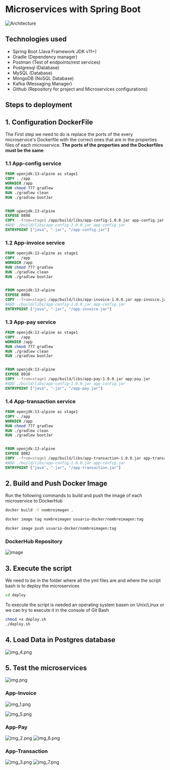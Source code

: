 # Microservices with Spring Boot

![Architecture](./resources/microservicesarchitecture.png)

## Technologies used

- Spring Boot (Java Framework JDK v11+)
- Gradle (Dependency manager)
- Postman (Test of endpoints/rest services)
- Postgresql (Database)
- MySQL (Database)
- MongoDB (NoSQL Database)
- Kafka (Messaging Manager)
- Github (Repository for project and Microservices configurations)


## Steps to deployment

## 1. Configuration DockerFile
  The First step we need to do is replace the ports of the every microservice's Dockerfile with the correct ones that are in the properties files of each microservice. **The ports of the properties and the Dockerfiles must be the same**

  ### 1.1 App-config service
  ```Dockerfile
FROM openjdk:13-alpine as stage1
COPY . /app
WORKDIR /app
RUN chmod 777 gradlew
RUN ./gradlew clean
RUN ./gradlew bootJar


FROM openjdk:13-alpine
EXPOSE 8888
COPY --from=stage1 /app/build/libs/app-config-1.0.0.jar app-config.jar
#ADD ./build/libs/app-config-1.0.0.jar app-config.jar
ENTRYPOINT ["java", "-jar", "/app-config.jar"]
  ```
  ### 1.2 App-invoice service
  ```Dockerfile
FROM openjdk:13-alpine as stage1
COPY . /app
WORKDIR /app
RUN chmod 777 gradlew
RUN ./gradlew clean
RUN ./gradlew bootJar


FROM openjdk:13-alpine
EXPOSE 8006
COPY --from=stage1 /app/build/libs/app-invoice-1.0.0.jar app-invoice.jar
#ADD ./build/libs/app-config-1.0.0.jar app-config.jar
ENTRYPOINT ["java", "-jar", "/app-invoice.jar"]
  ```

  ### 1.3 App-pay service
  ```Dockerfile
FROM openjdk:13-alpine as stage1
COPY . /app
WORKDIR /app
RUN chmod 777 gradlew
RUN ./gradlew clean
RUN ./gradlew bootJar


FROM openjdk:13-alpine
EXPOSE 8010
COPY --from=stage1 /app/build/libs/app-pay-1.0.0.jar app-pay.jar
#ADD ./build/libs/app-config-1.0.0.jar app-config.jar
ENTRYPOINT ["java", "-jar", "/app-pay.jar"]
  ```

  ### 1.4 App-transaction service
  ```Dockerfile
FROM openjdk:13-alpine as stage1
COPY . /app
WORKDIR /app
RUN chmod 777 gradlew
RUN ./gradlew clean
RUN ./gradlew bootJar


FROM openjdk:13-alpine
EXPOSE 8082
COPY --from=stage1 /app/build/libs/app-transaction-1.0.0.jar app-transaction.jar
#ADD ./build/libs/app-config-1.0.0.jar app-config.jar
ENTRYPOINT ["java", "-jar", "/app-transaction.jar"]
  ```
## 2. Build and Push Docker Image
Run the following commands to build and push the image of each microservice to DockerHub

```bash
docker build -t nombreimagen .
```

```bash
docker image tag nombreimagen usuario-docker/nombreimagen:tag
```

```bash
docker image push usuario-docker/nombreimagen:tag
```

  ### DockerHub Repository
  ![image](https://github.com/DaniBonica001/pay-app-spring-microservices/assets/72984897/b1a57c25-936f-4527-b7c7-fc7a9eaf4b85)


## 3. Execute the script

We need to be in the folder where all the yml files are and where the script bash is to deploy the microservices

```bash
cd deploy
```
To execute the script is needed an operating system basen on Unix/Linux or we can try to execute it in the console of Git Bash

```bash
chmod +x deploy.sh
./deploy.sh
```

## 4. Load Data in Postgres database
![img_4.png](img_4.png)

## 5. Test the microservices
![img.png](img.png)

### App-Invoice
![img_1.png](img_1.png)

![img_5.png](img_5.png)

### App-Pay
![img_2.png](img_2.png)
![img_6.png](img_6.png)

### App-Transaction
![img_3.png](img_3.png)
![img_7.png](img_7.png)



  
    





